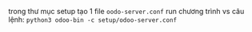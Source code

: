 trong thư mục setup tạo 1 file ```oodo-server.conf```
run chương trình vs câu lệnh: ```python3 odoo-bin -c setup/odoo-server.conf``` 
